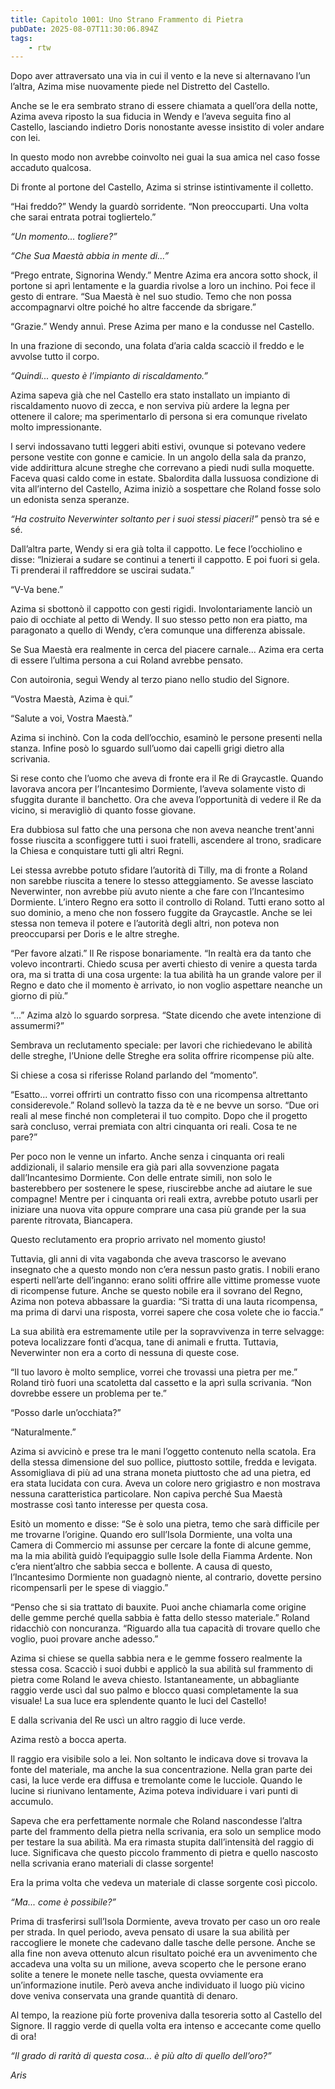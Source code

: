 ```yaml
---
title: Capitolo 1001: Uno Strano Frammento di Pietra
pubDate: 2025-08-07T11:30:06.894Z
tags:
    - rtw
---
```



Dopo aver attraversato una via in cui il vento e la neve si alternavano l’un l’altra, Azima mise nuovamente piede nel Distretto del Castello.


Anche se le era sembrato strano di essere chiamata a quell’ora della notte, Azima aveva riposto la sua fiducia in Wendy e l’aveva seguita fino al Castello, lasciando indietro Doris nonostante avesse insistito di voler andare con lei.


In questo modo non avrebbe coinvolto nei guai la sua amica nel caso fosse accaduto qualcosa.


Di fronte al portone del Castello, Azima si strinse istintivamente il colletto.


“Hai freddo?” Wendy la guardò sorridente. “Non preoccuparti. Una volta che sarai entrata potrai togliertelo.”


<em>“Un momento... togliere?”</em>


<em>“Che Sua Maestà abbia in mente di...”</em>


“Prego entrate, Signorina Wendy.” Mentre Azima era ancora sotto shock, il portone si aprì lentamente e la guardia rivolse a loro un inchino. Poi fece il gesto di entrare. “Sua Maestà è nel suo studio. Temo che non possa accompagnarvi oltre poiché ho altre faccende da sbrigare.”


“Grazie.” Wendy annuì. Prese Azima per mano e la condusse nel Castello.


In una frazione di secondo, una folata d’aria calda scacciò il freddo e le avvolse tutto il corpo.


<em>“Quindi... questo è l’impianto di riscaldamento.”</em>


Azima sapeva già che nel Castello era stato installato un impianto di riscaldamento nuovo di zecca, e non serviva più ardere la legna per ottenere il calore; ma sperimentarlo di persona si era comunque rivelato molto impressionante.


I servi indossavano tutti leggeri abiti estivi, ovunque si potevano vedere persone vestite con gonne e camicie. In un angolo della sala da pranzo, vide addirittura alcune streghe che correvano a piedi nudi sulla moquette. Faceva quasi caldo come in estate. Sbalordita dalla lussuosa condizione di vita all’interno del Castello, Azima iniziò a sospettare che Roland fosse solo un edonista senza speranze.


<em>“Ha costruito Neverwinter soltanto per i suoi stessi piaceri!” </em>pensò tra sé e sé.


Dall’altra parte, Wendy si era già tolta il cappotto. Le fece l’occhiolino e disse: “Inizierai a sudare se continui a tenerti il cappotto. E poi fuori si gela. Ti prenderai il raffreddore se uscirai sudata.”


“V-Va bene.”


Azima si sbottonò il cappotto con gesti rigidi. Involontariamente lanciò un paio di occhiate al petto di Wendy. Il suo stesso petto non era piatto, ma paragonato a quello di Wendy, c’era comunque una differenza abissale.


Se Sua Maestà era realmente in cerca del piacere carnale... Azima era certa di essere l’ultima persona a cui Roland avrebbe pensato.


Con autoironia, seguì Wendy al terzo piano nello studio del Signore.


“Vostra Maestà, Azima è qui.”


“Salute a voi, Vostra Maestà.”


Azima si inchinò. Con la coda dell’occhio, esaminò le persone presenti nella stanza. Infine posò lo sguardo sull’uomo dai capelli grigi dietro alla scrivania.


Si rese conto che l’uomo che aveva di fronte era il Re di Graycastle. Quando lavorava ancora per l’Incantesimo Dormiente, l’aveva solamente visto di sfuggita durante il banchetto. Ora che aveva l’opportunità di vedere il Re da vicino, si meravigliò di quanto fosse giovane.


Era dubbiosa sul fatto che una persona che non aveva neanche trent'anni fosse riuscita a sconfiggere tutti i suoi fratelli, ascendere al trono, sradicare la Chiesa e conquistare tutti gli altri Regni.


Lei stessa avrebbe potuto sfidare l’autorità di Tilly, ma di fronte a Roland non sarebbe riuscita a tenere lo stesso atteggiamento. Se avesse lasciato Neverwinter, non avrebbe più avuto niente a che fare con l’Incantesimo Dormiente. L’intero Regno era sotto il controllo di Roland. Tutti erano sotto al suo dominio, a meno che non fossero fuggite da Graycastle. Anche se lei stessa non temeva il potere e l’autorità degli altri, non poteva non preoccuparsi per Doris e le altre streghe.


“Per favore alzati.” Il Re rispose bonariamente. “In realtà era da tanto che volevo incontrarti. Chiedo scusa per averti chiesto di venire a questa tarda ora, ma si tratta di una cosa urgente: la tua abilità ha un grande valore per il Regno e dato che il momento è arrivato, io non voglio aspettare neanche un giorno di più.”


“...” Azima alzò lo sguardo sorpresa. “State dicendo che avete intenzione di assumermi?”


Sembrava un reclutamento speciale: per lavori che richiedevano le abilità delle streghe, l’Unione delle Streghe era solita offrire ricompense più alte.


Si chiese a cosa si riferisse Roland parlando del “momento”.


“Esatto... vorrei offrirti un contratto fisso con una ricompensa altrettanto considerevole.” Roland sollevò la tazza da tè e ne bevve un sorso. “Due ori reali al mese finché non completerai il tuo compito. Dopo che il progetto sarà concluso, verrai premiata con altri cinquanta ori reali. Cosa te ne pare?”


Per poco non le venne un infarto. Anche senza i cinquanta ori reali addizionali, il salario mensile era già pari alla sovvenzione pagata dall’Incantesimo Dormiente. Con delle entrate simili, non solo le basterebbero per sostenere le spese, riuscirebbe anche ad aiutare le sue compagne! Mentre per i cinquanta ori reali extra, avrebbe potuto usarli per iniziare una nuova vita oppure comprare una casa più grande per la sua parente ritrovata, Biancapera.


Questo reclutamento era proprio arrivato nel momento giusto!


Tuttavia, gli anni di vita vagabonda che aveva trascorso le avevano insegnato che a questo mondo non c’era nessun pasto gratis. I nobili erano esperti nell’arte dell’inganno: erano soliti offrire alle vittime promesse vuote di ricompense future. Anche se questo nobile era il sovrano del Regno, Azima non poteva abbassare la guardia: “Si tratta di una lauta ricompensa, ma prima di darvi una risposta, vorrei sapere che cosa volete che io faccia.”


La sua abilità era estremamente utile per la sopravvivenza in terre selvagge: poteva localizzare fonti d’acqua, tane di animali e frutta. Tuttavia, Neverwinter non era a corto di nessuna di queste cose.


“Il tuo lavoro è molto semplice, vorrei che trovassi una pietra per me.” Roland tirò fuori una scatoletta dal cassetto e la aprì sulla scrivania. “Non dovrebbe essere un problema per te.”


“Posso darle un’occhiata?”


“Naturalmente.”


Azima si avvicinò e prese tra le mani l’oggetto contenuto nella scatola. Era della stessa dimensione del suo pollice, piuttosto sottile, fredda e levigata. Assomigliava di più ad una strana moneta piuttosto che ad una pietra, ed era stata lucidata con cura. Aveva un colore nero grigiastro e non mostrava nessuna caratteristica particolare. Non capiva perché Sua Maestà mostrasse così tanto interesse per questa cosa.


Esitò un momento e disse: “Se è solo una pietra, temo che sarà difficile per me trovarne l’origine. Quando ero sull’Isola Dormiente, una volta una Camera di Commercio mi assunse per cercare la fonte di alcune gemme, ma la mia abilità guidò l’equipaggio sulle Isole della Fiamma Ardente. Non c’era nient’altro che sabbia secca e bollente. A causa di questo, l’Incantesimo Dormiente non guadagnò niente, al contrario, dovette persino ricompensarli per le spese di viaggio.”


“Penso che si sia trattato di bauxite. Puoi anche chiamarla come origine delle gemme perché quella sabbia è fatta dello stesso materiale.” Roland ridacchiò con noncuranza. “Riguardo alla tua capacità di trovare quello che voglio, puoi provare anche adesso.”


Azima si chiese se quella sabbia nera e le gemme fossero realmente la stessa cosa. Scacciò i suoi dubbi e applicò la sua abilità sul frammento di pietra come Roland le aveva chiesto. Istantaneamente, un abbagliante raggio verde uscì dal suo palmo e blocco quasi completamente la sua visuale! La sua luce era splendente quanto le luci del Castello!


E dalla scrivania del Re uscì un altro raggio di luce verde.


Azima restò a bocca aperta.


Il raggio era visibile solo a lei. Non soltanto le indicava dove si trovava la fonte del materiale, ma anche la sua concentrazione. Nella gran parte dei casi, la luce verde era diffusa e tremolante come le lucciole. Quando le lucine si riunivano lentamente, Azima poteva individuare i vari punti di accumulo.


Sapeva che era perfettamente normale che Roland nascondesse l’altra parte del frammento della pietra nella scrivania, era solo un semplice modo per testare la sua abilità. Ma era rimasta stupita dall’intensità del raggio di luce. Significava che questo piccolo frammento di pietra e quello nascosto nella scrivania erano materiali di classe sorgente!


Era la prima volta che vedeva un materiale di classe sorgente così piccolo.


<em>“Ma... come è possibile?”</em>


Prima di trasferirsi sull’Isola Dormiente, aveva trovato per caso un oro reale per strada. In quel periodo, aveva pensato di usare la sua abilità per raccogliere le monete che cadevano dalle tasche delle persone. Anche se alla fine non aveva ottenuto alcun risultato poiché era un avvenimento che accadeva una volta su un milione, aveva scoperto che le persone erano solite a tenere le monete nelle tasche, questa ovviamente era un’informazione inutile. Però aveva anche individuato il luogo più vicino dove veniva conservata una grande quantità di denaro.


Al tempo, la reazione più forte proveniva dalla tesoreria sotto al Castello del Signore. Il raggio verde di quella volta era intenso e accecante come quello di ora!


<em>“Il grado di rarità di questa cosa... è più alto di quello dell’oro?”</em>






<em>Aris</em>
                                


                                



